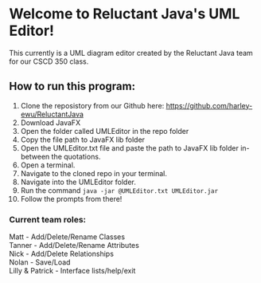 # Welcome to Reluctant Java's UML Editor!
This currently is a UML diagram editor created by the Reluctant Java team for our CSCD 350 class.
## How to run this program:
1. Clone the reposistory from our Github here: https://github.com/harley-ewu/ReluctantJava
2. Download JavaFX
3. Open the folder called UMLEditor in the repo folder
4. Copy the file path to JavaFX lib folder
5. Open the UMLEditor.txt file and paste the path to JavaFX lib folder in-between the quotations.
6. Open a terminal.
7. Navigate to the cloned repo in your terminal.
8. Navigate into the UMLEditor folder.
9. Run the command `java -jar @UMLEditor.txt UMLEditor.jar`
11. Follow the prompts from there!

### Current team roles:
Matt - Add/Delete/Rename Classes<br>
Tanner - Add/Delete/Rename Attributes<br>
Nick - Add/Delete Relationships<br>
Nolan - Save/Load<br>
Lilly & Patrick - Interface lists/help/exit
